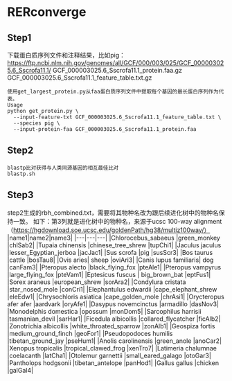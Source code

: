 # RERconverge
## Step1 
下载蛋白质序列文件和注释结果，比如pig：https://ftp.ncbi.nlm.nih.gov/genomes/all/GCF/000/003/025/GCF_000003025.6_Sscrofa11.1/ 
GCF_000003025.6_Sscrofa11.1_protein.faa.gz  
GCF_000003025.6_Sscrofa11.1_feature_table.txt.gz  

```
使用get_largest_protein.py从faa蛋白质序列文件中提取每个基因的最长蛋白序列作为代表。
Usage
python get_protein.py \
  --input-feature-txt GCF_000003025.6_Sscrofa11.1_feature_table.txt \
  --species pig \
  --input-protein-faa GCF_000003025.6_Sscrofa11.1_protein.faa
```
## Step2
```
blastp比对获得与人类同源基因的相互最佳比对
blastp.sh
```
## Step3
step2生成的rbh_combined.txt，需要将其物种名改为跟后续进化树中的物种名保持一致。
如下：第3列就是进化树中的物种名，来源于ucsc 100-way alignment（https://hgdownload.soe.ucsc.edu/goldenPath/hg38/multiz100way/）
|name1|name2|name3|
|---|---|---|
|Chlorocebus_sabaeus	|green_monkey	|chlSab2|
|Tupaia chinensis 	|chinese_tree_shrew	|tupChi1|
|Jaculus jaculus	|lesser_Egyptian_jerboa	|jacJac1|
|Sus scrofa	|pig	|susScr3|
|Bos taurus	|cattle	|bosTau8|
|Ovis aries|	sheep	|oviAri3|
|Canis lupus familiaris|	dog	|canFam3|
|Pteropus alecto 	|black_flying_fox	|pteAle1|
|Pteropus vampyrus	|large_flying_fox	|pteVam1|
|Eptesicus fuscus |	big_brown_bat	|eptFus1|
|Sorex araneus	|european_shrew	|sorAra2|
|Condylura cristata	|star_nosed_mole	|conCri1|
|Elephantulus edwardii	|cape_elephant_shrew	|eleEdw1|
|Chrysochloris asiatica	|cape_golden_mole	|chrAsi1|
|Orycteropus afer afer	|aardvark	|oryAfe1|
|Dasypus novemcinctus	|armadillo	|dasNov3|
|Monodelphis domestica	|opossum	|monDom5|
|Sarcophilus harrisii	|tasmanian_devil	|sarHar1|
|Ficedula albicollis 	|collared_flycatcher	|ficAlb2|
|Zonotrichia albicollis	|white_throated_sparrow	|zonAlb1|
|Geospiza fortis	|medium_ground_finch	|geoFor1|
|Pseudopodoces humilis	|tibetan_ground_jay	|pseHum1|
|Anolis carolinensis	|green_anole	|anoCar2|
|Xenopus tropicalis	|tropical_clawed_frog	|xenTro7|
|Latimeria chalumnae	|coelacanth	|latCha1|
|Otolemur garnettii	|small_eared_galago	|otoGar3|
|Pantholops hodgsonii	|tibetan_antelope	|panHod1|
|Gallus gallus	|chicken	|galGal4|

